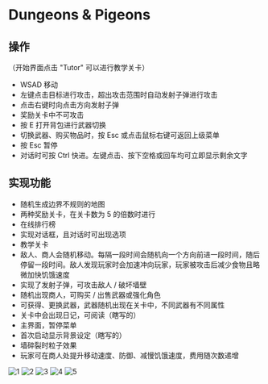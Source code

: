 # Dungeons & Pigeons

## 操作
（开始界面点击 "Tutor" 可以进行教学关卡）
- WSAD 移动
- 左键点击目标进行攻击，超出攻击范围时自动发射子弹进行攻击
- 点击右键时向点击方向发射子弹
- 奖励关卡中不可攻击
- 按 E 打开背包进行武器切换
- 切换武器、购买物品时，按 Esc 或点击鼠标右键可返回上级菜单
- 按 Esc 暂停
- 对话时可按 Ctrl 快进。左键点击、按下空格或回车均可立即显示剩余文字

## 实现功能
- 随机生成边界不规则的地图
- 两种奖励关卡，在关卡数为 5 的倍数时进行
- 在线排行榜
- 实现对话框，且对话时可出现选项
- 教学关卡
- 敌人、商人会随机移动。每隔一段时间会随机向一个方向前进一段时间，随后停留一段时间。敌人发现玩家时会加速冲向玩家，玩家被攻击后减少食物且略微加快饥饿速度
- 实现了发射子弹，可攻击敌人 / 破坏墙壁
- 随机出现商人，可购买 / 出售武器或强化角色
- 可获得、更换武器，武器随机出现在关卡中，不同武器有不同属性
- 关卡中会出现日记，可阅读（瞎写的）
- 主界面，暂停菜单
- 首次启动显示背景设定（瞎写的）
- 墙碎裂时粒子效果
- 玩家可在商人处提升移动速度、防御、减慢饥饿速度，费用随次数递增


![1](https://s3.bmp.ovh/imgs/2021/12/34be9bf90b58ce93.png)
![2](https://s3.bmp.ovh/imgs/2021/12/e0d7e8f5aeaaf120.png)
![3](https://s3.bmp.ovh/imgs/2021/12/6237635dddb2896e.png)
![4](https://s3.bmp.ovh/imgs/2021/12/1746a16a2d416cb3.png)
![5](https://s3.bmp.ovh/imgs/2021/12/963b993fd0dd3861.png)
